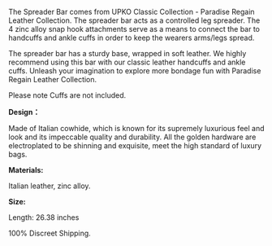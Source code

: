 The Spreader Bar comes from UPKO Classic Collection - Paradise Regain Leather Collection. The spreader bar acts as a controlled leg spreader. The 4 zinc alloy snap hook attachments serve as a means to connect the bar to handcuffs and ankle cuffs in order to keep the wearers arms/legs spread.

The spreader bar has a sturdy base, wrapped in soft leather. We highly recommend using this bar with our classic leather handcuffs and ankle cuffs. Unleash your imagination to explore more bondage fun with Paradise Regain Leather Collection.

Please note Cuffs are not included.

**Design：**

Made of Italian cowhide, which is known for its supremely luxurious feel and look and its impeccable quality and durability. All the golden hardware are electroplated to be shinning and exquisite, meet the high standard of luxury bags.

**Materials:**

Italian leather, zinc alloy.

**Size:**

Length: 26.38 inches

  

100% Discreet Shipping.